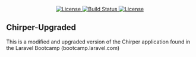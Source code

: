 <!-- <p align="center"><a href="https://laravel.com" target="_blank"><img src="https://raw.githubusercontent.com/laravel/art/master/logo-lockup/5%20SVG/2%20CMYK/1%20Full%20Color/laravel-logolockup-cmyk-red.svg" width="400" alt="Laravel Logo"></a></p> -->

<p align="center">
    <a href="https://packagist.org/packages/laravel/framework">
        <img src="https://img.shields.io/packagist/l/laravel/framework" alt="License" />
    </a>
    <a href="https://github.com/laravel/framework/actions">
        <img src="https://github.com/laravel/framework/workflows/tests/badge.svg" alt="Build Status" />
    </a>
    <a href="https://packagist.org/packages/laravel/framework">
        <img src="https://img.shields.io/packagist/l/laravel/framework" alt="License" />
    </a>
</p>

## Chirper-Upgraded

This is a modified and upgraded version of the Chirper application found in the Laravel Bootcamp (bootcamp.laravel.com)

